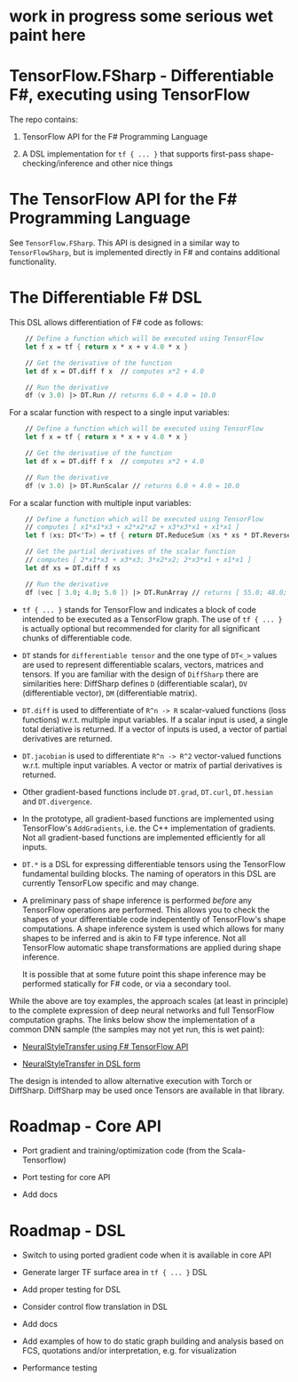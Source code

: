 # **work in progress some serious wet paint here**

# TensorFlow.FSharp - Differentiable F#, executing using TensorFlow

The repo contains:

1.	TensorFlow API for the F# Programming Language

2.	A DSL implementation for `tf { ... }` that supports first-pass shape-checking/inference and other nice things

# The TensorFlow API for the F# Programming Language

See `TensorFlow.FSharp`.  This API is designed in a similar way to `TensorFlowSharp`, but is implemented directly in F# and
contains additional functionality.

# The Differentiable F# DSL

This DSL allows differentiation of F# code as follows:

```fsharp
    // Define a function which will be executed using TensorFlow
    let f x = tf { return x * x + v 4.0 * x }

    // Get the derivative of the function
    let df x = DT.diff f x  // computes x*2 + 4.0

    // Run the derivative 
    df (v 3.0) |> DT.Run // returns 6.0 + 4.0 = 10.0
```
For a scalar function with respect to a single input variables:
```fsharp
    // Define a function which will be executed using TensorFlow
    let f x = tf { return x * x + v 4.0 * x }

    // Get the derivative of the function
    let df x = DT.diff f x  // computes x*2 + 4.0

    // Run the derivative 
    df (v 3.0) |> DT.RunScalar // returns 6.0 + 4.0 = 10.0
```
For a scalar function with multiple input variables:
```fsharp
    // Define a function which will be executed using TensorFlow
    // computes [ x1*x1*x3 + x2*x2*x2 + x3*x3*x1 + x1*x1 ]
    let f (xs: DT<'T>) = tf { return DT.ReduceSum (xs * xs * DT.ReverseV2 xs) } 

    // Get the partial derivatives of the scalar function
    // computes [ 2*x1*x3 + x3*x3; 3*x2*x2; 2*x3*x1 + x1*x1 ]
    let df xs = DT.diff f xs   

    // Run the derivative 
    df (vec [ 3.0; 4.0; 5.0 ]) |> DT.RunArray // returns [ 55.0; 48.0; 39.0 ]
```
* `tf { ... }` stands for TensorFlow and indicates a block of code intended to be executed as a TensorFlow graph.  The
  use of `tf { ... }` is actually optional but recommended for clarity for all significant chunks of differentiable code.

* `DT` stands for `differentiable tensor` and the one type of `DT<_>` values are used to represent differentiable scalars, vectors, matrices and tensors.
  If you are familiar with the design of `DiffSharp` there are similarities here: DiffSharp defines `D` (differentiable scalar), `DV` (differentiable
  vector), `DM` (differentiable matrix).

* `DT.diff` is used to differentiate of `R^n -> R` scalar-valued functions (loss functions) w.r.t. multiple input variables. If 
  a scalar input is used, a single total deriative is returned. If a vector of inputs is used, a vector of
  partial derivatives are returned.

* `DT.jacobian` is used to differentiate `R^n -> R^2` vector-valued functions w.r.t. multiple input variables. A vector or
  matrix of partial derivatives is returned.

* Other gradient-based functions include `DT.grad`, `DT.curl`, `DT.hessian` and `DT.divergence`.

* In the prototype, all gradient-based functions are implemented using TensorFlow's `AddGradients`, i.e. the C++ implementation of
  gradients. Not all gradient-based functions are implemented efficiently for all inputs.

* `DT.*` is a DSL for expressing differentiable tensors using the TensorFlow fundamental building blocks.  The naming
  of operators in this DSL are currently TensorFLow specific and may change.

* A preliminary pass of shape inference is performed _before_ any TensorFlow operations are performed.  This
  allows you to check the shapes of your differentiable code indepentently of TensorFlow's shape computations.
  A shape inference system is used which allows for many shapes to be inferred and is akin to F# type inference.
  Not all TensorFlow automatic shape transformations are applied during shape inference.

  It is possible that at some future point this shape inference may be performed statically for F# code, or via a
  secondary tool.


While the above are toy examples, the approach scales (at least in principle) to the complete expression of deep neural networks
and full TensorFlow computation graphs. The links below show the implementation of a common DNN sample (the samples may not
yet run, this is wet paint):

* [NeuralStyleTransfer using F# TensorFlow API](https://github.com/fsprojects/TensorFlow.FSharp/blob/master/examples/NeuralStyleTransfer.fsx)

* [NeuralStyleTransfer in DSL form](https://github.com/fsprojects/TensorFlow.FSharp/blob/master/examples/NeuralStyleTransfer-dsl.fsx)

The design is intended to allow alternative execution with Torch or DiffSharp.
DiffSharp may be used once Tensors are available in that library.


# Roadmap - Core API

* Port gradient and training/optimization code (from the Scala-Tensorflow)

* Port testing for core API

* Add docs

# Roadmap - DSL

* Switch to using ported gradient code when it is available in core API

* Generate larger TF surface area in `tf { ... }` DSL

* Add proper testing for DSL 

* Consider control flow translation in DSL

* Add docs

* Add examples of how to do static graph building and analysis based on FCS, quotations and/or interpretation, e.g. for visualization

* Performance testing
